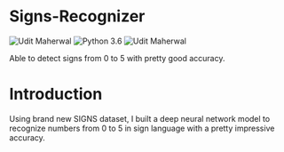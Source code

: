 # Signs-Recognizer

![Udit Maherwal](https://img.shields.io/badge/Udit-Maherwal-yellowgreen) ![Python 3.6](https://img.shields.io/badge/Python-red) ![Udit Maherwal](https://img.shields.io/badge/Deep-Learning-informational)

Able to detect signs from 0 to 5 with pretty good accuracy.

# Introduction

Using brand new SIGNS dataset, I built a deep neural network model to recognize numbers from 0 to 5 in sign language with a pretty impressive accuracy.
